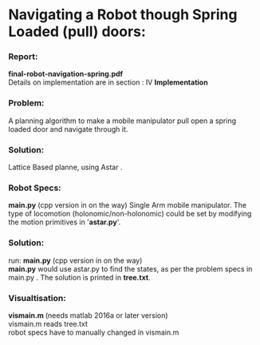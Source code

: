 # Navigating a Robot though Spring Loaded (pull) doors:

<h3>Report: </h3><b>final-robot-navigation-spring.pdf </b><br>
Details on implementation are in section : IV <b>Implementation</b>

<h3>Problem:</h3>
A planning algorithm to make a mobile manipulator
pull open a spring loaded door and navigate through it. 

<h3>Solution:</h3> Lattice Based planne, using Astar .

<h3>Robot Specs: </h3> <b>main.py</b> (cpp version in on the way)
Single Arm mobile manipulator.
The type of locomotion (holonomic/non-holonomic) could be set
by modifying the motion primitives in '<b>astar.py</b>'.

<h3>Solution: </h3>
run:  <b>main.py</b>  (cpp version in on the way)
<br><b>main.py</b> would use astar.py to find the states, as per the problem
specs in main.py . 
The solution is printed in <b>tree.txt</b>.

<h3>Visualtisation:</h3> <b>vismain.m </b>(needs matlab 2016a or later version)
<br>vismain.m reads tree.txt
<br>robot specs have to manually changed in vismain.m


